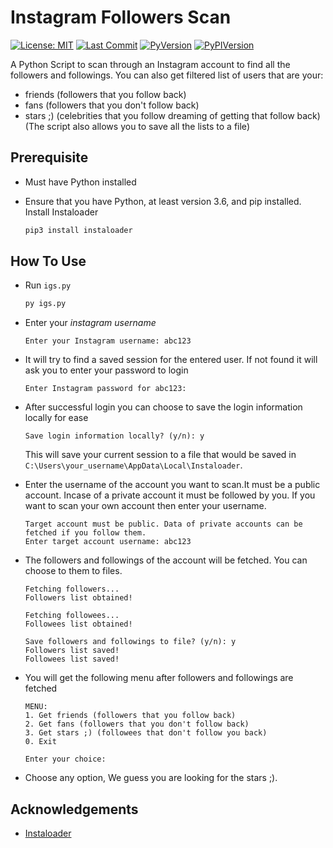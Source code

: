 
# Instagram Followers Scan

[![License: MIT](https://img.shields.io/badge/License-MIT-blue.svg?style=for-the-badge)](https://github.com/eNeM10/instagram-followers-scan/blob/main/LICENSE) [![Last Commit](https://img.shields.io/github/last-commit/eNeM10/instagram-followers-scan?style=for-the-badge)](https://github.com/eNeM10/instagram-followers-scan/commits/main) [![PyVersion](https://img.shields.io/pypi/pyversions/instaloader.svg?style=for-the-badge)](https://www.python.org/) [![PyPIVersion](https://img.shields.io/pypi/v/instaloader.svg?style=for-the-badge)](https://pypi.org/project/instaloader/)

A Python Script to scan through an Instagram account to find all the followers and followings.
You can also get filtered list of users that are your:

* friends (followers that you follow back)
* fans (followers that you don't follow back)
* stars ;) (celebrities that you follow dreaming of getting that follow back)
(The script also allows you to save all the lists to a file)

## Prerequisite

* Must have Python installed
* Ensure that you have Python, at least version 3.6, and pip installed.
  Install Instaloader

    ```bash
    pip3 install instaloader
    ```

## How To Use

* Run ``igs.py``

    ```bash
    py igs.py
    ```

* Enter your *instagram username*

    ```text
    Enter your Instagram username: abc123
    ```

* It will try to find a saved session for the entered user. If not found it will ask you to enter your password to login

    ```text
    Enter Instagram password for abc123:
    ```

* After successful login you can choose to save the login information locally for ease

    ```text
    Save login information locally? (y/n): y
    ```

    This will save your current session to a file that would be saved in ``C:\Users\your_username\AppData\Local\Instaloader``.
* Enter the username of the account you want to scan.It must be a public account. Incase of a private account it must be followed by you. If you want to scan your own account then enter your username.

    ```text
    Target account must be public. Data of private accounts can be fetched if you follow them.
    Enter target account username: abc123
    ```

* The followers and followings of the account will be fetched. You can choose to them to files.

    ```text
    Fetching followers...
    Followers list obtained!

    Fetching followees...
    Followees list obtained!

    Save followers and followings to file? (y/n): y
    Followers list saved!
    Followees list saved!
    ```

* You will get the following menu after followers and followings are fetched

    ```text
    MENU:
    1. Get friends (followers that you follow back)
    2. Get fans (followers that you don't follow back)
    3. Get stars ;) (followees that don't follow you back)
    0. Exit

    Enter your choice:
    ```

* Choose any option, We guess you are looking for the stars ;).

## Acknowledgements

* [Instaloader](https://github.com/instaloader/instaloader)
